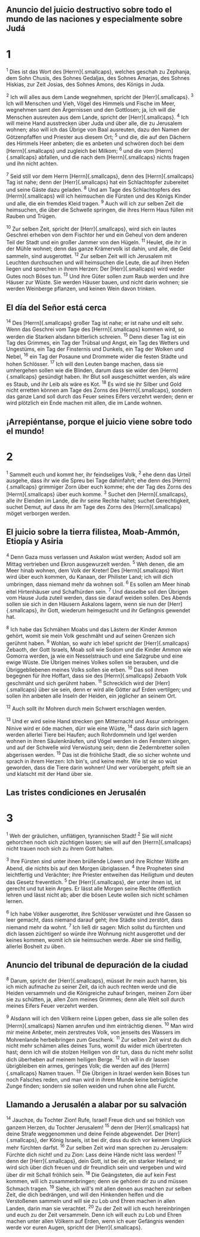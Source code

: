 ## Anuncio del juicio destructivo sobre todo el mundo de las naciones y especialmente sobre Judá
# 1
<sup class='bibleverse'>1</sup> Dies ist das Wort des [Herrn]{.smallcaps}, welches geschah zu Zephanja, dem Sohn Chusis, des Sohnes Gedaljas, des Sohnes Amarjas, des Sohnes Hiskias, zur Zeit Josias, des Sohnes Amons, des Königs in Juda. 

<sup class='bibleverse'>2</sup> Ich will alles aus dem Lande wegnehmen, spricht der [Herr]{.smallcaps}. <sup class='bibleverse'>3</sup> Ich will Menschen und Vieh, Vögel des Himmels und Fische im Meer, wegnehmen samt den Ärgernissen und den Gottlosen; ja, ich will die Menschen ausreuten aus dem Lande, spricht der [Herr]{.smallcaps}. <sup class='bibleverse'>4</sup> Ich will meine Hand ausstrecken über Juda und über alle, die zu Jerusalem wohnen; also will ich das Übrige von Baal ausreuten, dazu den Namen der Götzenpfaffen und Priester aus diesem Ort; <sup class='bibleverse'>5</sup> und die, die auf den Dächern des Himmels Heer anbeten; die es anbeten und schwören doch bei dem [Herrn]{.smallcaps} und zugleich bei Milkom; <sup class='bibleverse'>6</sup> und die vom [Herrn]{.smallcaps} abfallen, und die nach dem [Herrn]{.smallcaps} nichts fragen und ihn nicht achten. 

<sup class='bibleverse'>7</sup> Seid still vor dem Herrn [Herrn]{.smallcaps}, denn des [Herrn]{.smallcaps} Tag ist nahe; denn der [Herr]{.smallcaps} hat ein Schlachtopfer zubereitet und seine Gäste dazu geladen. <sup class='bibleverse'>8</sup> Und am Tage des Schlachtopfers des [Herrn]{.smallcaps} will ich heimsuchen die Fürsten und des Königs Kinder und alle, die ein fremdes Kleid tragen. <sup class='bibleverse'>9</sup> Auch will ich zur selben Zeit die heimsuchen, die über die Schwelle springen, die ihres Herrn Haus füllen mit Rauben und Trügen. 

<sup class='bibleverse'>10</sup> Zur selben Zeit, spricht der [Herr]{.smallcaps}, wird sich ein lautes Geschrei erheben von dem Fischtor her und ein Geheul von dem anderen Teil der Stadt und ein großer Jammer von den Hügeln. <sup class='bibleverse'>11</sup> Heulet, die ihr in der Mühle wohnet; denn das ganze Krämervolk ist dahin, und alle, die Geld sammeln, sind ausgerottet. <sup class='bibleverse'>12</sup> Zur selben Zeit will ich Jerusalem mit Leuchten durchsuchen und will heimsuchen die Leute, die auf ihren Hefen liegen und sprechen in ihrem Herzen: Der [Herr]{.smallcaps} wird weder Gutes noch Böses tun. <sup class='bibleverse'>13</sup> Und ihre Güter sollen zum Raub werden und ihre Häuser zur Wüste. Sie werden Häuser bauen, und nicht darin wohnen; sie werden Weinberge pflanzen, und keinen Wein davon trinken. 

## El día del Señor está cerca
<sup class='bibleverse'>14</sup> Des [Herrn]{.smallcaps} großer Tag ist nahe; er ist nahe und eilt sehr. Wenn das Geschrei vom Tage des [Herrn]{.smallcaps} kommen wird, so werden die Starken alsdann bitterlich schreien. <sup class='bibleverse'>15</sup> Denn dieser Tag ist ein Tag des Grimmes, ein Tag der Trübsal und Angst, ein Tag des Wetters und Ungestüms, ein Tag der Finsternis und Dunkels, ein Tag der Wolken und Nebel, <sup class='bibleverse'>16</sup> ein Tag der Posaune und Drommete wider die festen Städte und hohen Schlösser. <sup class='bibleverse'>17</sup> Ich will den Leuten bange machen, dass sie umhergehen sollen wie die Blinden, darum dass sie wider den [Herrn]{.smallcaps} gesündigt haben. Ihr Blut soll ausgeschüttet werden, als wäre es Staub, und ihr Leib als wäre es Kot. <sup class='bibleverse'>18</sup> Es wird sie ihr Silber und Gold nicht erretten können am Tage des Zorns des [Herrn]{.smallcaps}, sondern das ganze Land soll durch das Feuer seines Eifers verzehrt werden; denn er wird plötzlich ein Ende machen mit allen, die im Lande wohnen.

## ¡Arrepiéntanse, porque el juicio viene sobre todo el mundo!
# 2
<sup class='bibleverse'>1</sup> Sammelt euch und kommt her, ihr feindseliges Volk, <sup class='bibleverse'>2</sup> ehe denn das Urteil ausgehe, dass ihr wie die Spreu bei Tage dahinfahrt; ehe denn des [Herrn]{.smallcaps} grimmiger Zorn über euch komme; ehe der Tag des Zorns des [Herrn]{.smallcaps} über euch komme. <sup class='bibleverse'>3</sup> Suchet den [Herrn]{.smallcaps}, alle ihr Elenden im Lande, die ihr seine Rechte haltet; suchet Gerechtigkeit, suchet Demut, auf dass ihr am Tage des Zorns des [Herrn]{.smallcaps} möget verborgen werden. 

## El juicio sobre la tierra filistea, Moab-Ammón, Etiopía y Asiria
<sup class='bibleverse'>4</sup> Denn Gaza muss verlassen und Askalon wüst werden; Asdod soll am Mittag vertrieben und Ekron ausgewurzelt werden. <sup class='bibleverse'>5</sup> Weh denen, die am Meer hinab wohnen, dem Volk der Kreter! Des [Herrn]{.smallcaps} Wort wird über euch kommen, du Kanaan, der Philister Land; ich will dich umbringen, dass niemand mehr da wohnen soll. <sup class='bibleverse'>6</sup> Es sollen am Meer hinab eitel Hirtenhäuser und Schafhürden sein. <sup class='bibleverse'>7</sup> Und dasselbe soll den Übrigen vom Hause Juda zuteil werden, dass sie darauf weiden sollen. Des Abends sollen sie sich in den Häusern Askalons lagern, wenn sie nun der [Herr]{.smallcaps}, ihr Gott, wiederum heimgesucht und ihr Gefängnis gewendet hat. 

<sup class='bibleverse'>8</sup> Ich habe das Schmähen Moabs und das Lästern der Kinder Ammon gehört, womit sie mein Volk geschmäht und auf seinen Grenzen sich gerühmt haben. <sup class='bibleverse'>9</sup> Wohlan, so wahr ich lebe! spricht der [Herr]{.smallcaps} Zebaoth, der Gott Israels, Moab soll wie Sodom und die Kinder Ammon wie Gomorra werden, ja wie ein Nesselstrauch und eine Salzgrube und eine ewige Wüste. Die Übrigen meines Volkes sollen sie berauben, und die Übriggebliebenen meines Volks sollen sie erben. <sup class='bibleverse'>10</sup> Das soll ihnen begegnen für ihre Hoffart, dass sie des [Herrn]{.smallcaps} Zebaoth Volk geschmäht und sich gerühmt haben. <sup class='bibleverse'>11</sup> Schrecklich wird der [Herr]{.smallcaps} über sie sein, denn er wird alle Götter auf Erden vertilgen; und sollen ihn anbeten alle Inseln der Heiden, ein jeglicher an seinem Ort. 

<sup class='bibleverse'>12</sup> Auch sollt ihr Mohren durch mein Schwert erschlagen werden. 

<sup class='bibleverse'>13</sup> Und er wird seine Hand strecken gen Mitternacht und Assur umbringen. Ninive wird er öde machen, dürr wie eine Wüste, <sup class='bibleverse'>14</sup> dass darin sich lagern werden allerlei Tiere bei Haufen; auch Rohrdommeln und Igel werden wohnen in ihren Säulenknäufen, und Vögel werden in den Fenstern singen, und auf der Schwelle wird Verwüstung sein; denn die Zedernbretter sollen abgerissen werden. <sup class='bibleverse'>15</sup> Das ist die fröhliche Stadt, die so sicher wohnte und sprach in ihrem Herzen: Ich bin's, und keine mehr. Wie ist sie so wüst geworden, dass die Tiere darin wohnen! Und wer vorübergeht, pfeift sie an und klatscht mit der Hand über sie.

## Las tristes condiciones en Jerusalén
# 3
<sup class='bibleverse'>1</sup> Weh der gräulichen, unflätigen, tyrannischen Stadt! <sup class='bibleverse'>2</sup> Sie will nicht gehorchen noch sich züchtigen lassen; sie will auf den [Herrn]{.smallcaps} nicht trauen noch sich zu ihrem Gott halten. 

<sup class='bibleverse'>3</sup> Ihre Fürsten sind unter ihnen brüllende Löwen und ihre Richter Wölfe am Abend, die nichts bis auf den Morgen übriglassen. <sup class='bibleverse'>4</sup> Ihre Propheten sind leichtfertig und Verächter; ihre Priester entweihen das Heiligtum und deuten das Gesetz freventlich. <sup class='bibleverse'>5</sup> Der [Herr]{.smallcaps}, der unter ihnen ist, ist gerecht und tut kein Arges. Er lässt alle Morgen seine Rechte öffentlich lehren und lässt nicht ab; aber die bösen Leute wollen sich nicht schämen lernen. 

<sup class='bibleverse'>6</sup> Ich habe Völker ausgerottet, ihre Schlösser verwüstet und ihre Gassen so leer gemacht, dass niemand darauf geht; ihre Städte sind zerstört, dass niemand mehr da wohnt. <sup class='bibleverse'>7</sup> Ich ließ dir sagen: Mich sollst du fürchten und dich lassen züchtigen! so würde ihre Wohnung nicht ausgerottet und der keines kommen, womit ich sie heimsuchen werde. Aber sie sind fleißig, allerlei Bosheit zu üben. 

## Anuncio del tribunal de depuración de la ciudad
<sup class='bibleverse'>8</sup> Darum, spricht der [Herr]{.smallcaps}, müsset ihr mein auch harren, bis ich mich aufmache zu seiner Zeit, da ich auch rechten werde und die Heiden versammeln und die Königreiche zuhauf bringen, meinen Zorn über sie zu schütten, ja, allen Zorn meines Grimmes; denn alle Welt soll durch meines Eifers Feuer verzehrt werden. 

<sup class='bibleverse'>9</sup> Alsdann will ich den Völkern reine Lippen geben, dass sie alle sollen des [Herrn]{.smallcaps} Namen anrufen und ihm einträchtig dienen. <sup class='bibleverse'>10</sup> Man wird mir meine Anbeter, mein zerstreutes Volk, von jenseits des Wassers im Mohrenlande herbeibringen zum Geschenk. <sup class='bibleverse'>11</sup> Zur selben Zeit wirst du dich nicht mehr schämen alles deines Tuns, womit du wider mich übertreten hast; denn ich will die stolzen Heiligen von dir tun, dass du nicht mehr sollst dich überheben auf meinem heiligen Berge. <sup class='bibleverse'>12</sup> Ich will in dir lassen übrigbleiben ein armes, geringes Volk; die werden auf des [Herrn]{.smallcaps} Namen trauen. <sup class='bibleverse'>13</sup> Die Übrigen in Israel werden kein Böses tun noch Falsches reden, und man wird in ihrem Munde keine betrügliche Zunge finden; sondern sie sollen weiden und ruhen ohne alle Furcht. 

## Llamando a Jerusalén a alabar por su salvación
<sup class='bibleverse'>14</sup> Jauchze, du Tochter Zion! Rufe, Israel! Freue dich und sei fröhlich von ganzem Herzen, du Tochter Jerusalem! <sup class='bibleverse'>15</sup> denn der [Herr]{.smallcaps} hat deine Strafe weggenommen und deine Feinde abgewendet. Der [Herr]{.smallcaps}, der König Israels, ist bei dir, dass du dich vor keinem Unglück mehr fürchten darfst. <sup class='bibleverse'>16</sup> Zur selben Zeit wird man sprechen zu Jerusalem: Fürchte dich nicht! und zu Zion: Lass deine Hände nicht lass werden! <sup class='bibleverse'>17</sup> denn der [Herr]{.smallcaps}, dein Gott, ist bei dir, ein starker Heiland; er wird sich über dich freuen und dir freundlich sein und vergeben und wird über dir mit Schall fröhlich sein. <sup class='bibleverse'>18</sup> Die Geängsteten, die auf kein Fest kommen, will ich zusammenbringen; denn sie gehören dir zu und müssen Schmach tragen. <sup class='bibleverse'>19</sup> Siehe, ich will's mit allen denen aus machen zur selben Zeit, die dich bedrängen, und will den Hinkenden helfen und die Verstoßenen sammeln und will sie zu Lob und Ehren machen in allen Landen, darin man sie verachtet. <sup class='bibleverse'>20</sup> Zu der Zeit will ich euch hereinbringen und euch zu der Zeit versammeln. Denn ich will euch zu Lob und Ehren machen unter allen Völkern auf Erden, wenn ich euer Gefängnis wenden werde vor euren Augen, spricht der [Herr]{.smallcaps}.